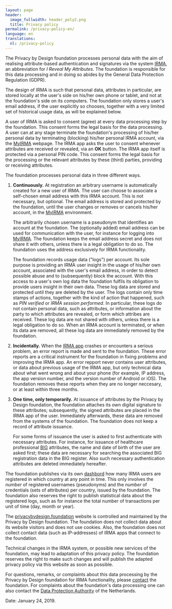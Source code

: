 ```yaml
---
layout: page
header:
  image_fullwidth: header_poly2.png
  title: Privacy policy
permalink: /privacy-policy-en/
language: en
translations:
  nl: /privacy-policy
---
```


The Privacy by Design foundation processes personal data with the aim
of realising attribute-based authentication and signatures via the
system [IRMA](/irma-en), an abbreviation for *I Reveal My Attributes*.
The foundation is responsible for this data processing and in doing so
abides by the General Data Protection Regulation (GDPR).

The design of IRMA is such that personal data, attributes in
particular, are stored locally at the user's side on his/her own phone
or tablet, and not at the foundation's side on its computers. The
foundation only stores a user's email address, if the user explicitly
so chooses, together with a very limited set of historical usage data,
as will be explained below.

A user of IRMA is asked to consent (agree) at every data processing
step by the foundation. This consent forms the legal basis for the
data processing. A user can at any stage terminate the foundation's
processing of his/her personal data by terminating (blocking) his/her
personal IRMA account, via the [MyIRMA](/myirma) webpage. The IRMA app
asks the user to consent whenever attributes are received or revealed,
via an **OK** button. The IRMA app itself is protected via a personal
PIN code. This consent forms the legal basis for the processing or the
relevant attributes by these (third) parties, providing or receiving
attributes.

The foundation processes personal data in three different ways.

1. **Continuously.** At registration an arbitrary username is
   automatically created for a new user of IRMA. The user can choose
   to associate a self-chosen email address with this IRMA
   account. This is not necessary, but optional. The email address is
   stored and protected by the foundation, until the user changes or
   removes or cancels his/her account, in the [MyIRMA](/myirma)
   environment.

   The arbitrarily chosen username is a pseudonym that identifies an
   account at the foundation. The (optionally added) email address 
   can be used for communication with the user, for instance for
   logging into [MyIRMA](/myirma). The foundation keeps the email
   address secret and does not share it with others, unless there is a
   legal obligation to do so. The foundation uses the address
   exclusively for IRMA functionality.

   The foundation records usage data ("logs") per account. Its sole
   purpose is providing an IRMA user insight in the usage of his/her
   own account, associated with the user's email address, in order to
   detect possible abuse and to (subsequently) block the account. With
   this access to a user's own log data the foundation fulfils its
   obligation to provide users insight in their own data. These log
   data are stored and protected until they are deleted by the
   user. The logs contain only time stamps of actions, together with
   the kind of action that happened, such as *PIN verified* or *IRMA
   session performed*. In particular, these logs do not contain
   personal data, such as attributes, or information about the party
   to which attributes are revealed, or form which attribes are
   received. These log data are not shared with others, unless there
   is a legal obligation to do so. When an IRMA account is terminated,
   or when its data are removed, all these log data are immediately
   removed by the foundation.

2. **Incidentally.** When the [IRMA app](/download-en) crashes or
   encounters a serious problem, an error report is made and sent to
   the foundation. These error reports are a critical instrument for
   the foundation in fixing problems and improving the IRMA app.  An
   error repport never contains user attributes, or data about
   previous usage of the IRMA app, but only technical data about what
   went wrong and about your phone (for example, IP address, the app
   version number, and the version number of Android or iOS). The
   foundation removes these reports when they are no longer neccesary,
   or at least within three months.

3. **One time, only temporarily.** At issuance of attributes by the
   Privacy by Design foundation, the foundation attaches its own
   digital signature to these attributes; subsequently, the signed
   attributes are placed in the IRMA app of the user. Immediately
   afterwards, these data are removed from the systems of the
   foundation. The foundation does not keep a record of attribute
   issuance.

   For some forms of issuance the user is asked to first authenticate
   with necessary attributes. For instance, for issuance of healthcare
   professional [BIG](https://english.bigregister.nl/) attributes, the
   name and date of birth of the user are asked first; these data are
   necessary for searching the associated BIG registration data in the
   BIG register. Also such necessary authentication attributes are
   deleted immediately hereafter.

The foundation publishes via its own
[dashbord](https://metrics.privacybydesign.foundation/grafana/dashboard/db/irma-dashboard?orgId=1)
how many IRMA users are registered in which country at any point in
time. This only involves the *number* of registered usernames
(pseudonyms) and the *number* of credentials (sets of attributes) per
country, issued by the foundation. The foundation also reserves the
right to publish statistical data about the registered logs, such as
for instance the total number of transactions per unit of time (day,
month or year).

The [privacybydesign.foundation](https://privacybydesign.foundation)
website is controlled and maintained by the Privacy by Design
foundation. The foundation does not collect data about its website
visitors and does not use cookies. Also, the foundation does not
collect contact data (such as IP-addresses) of IRMA apps that connect
to the foundation.

Technical changes in the IRMA system, or possible new services of the
foundation, may lead to adaptation of this privacy policy. The
foundation reserves the right to make such changes and will publish
the adapted privacy policy via this website as soon as possible.

For questions, remarks, or complaints about this data processing by
the Privacy by Design foundation for IRMA functionality, please
[contact](/contact-en) the foundation. For complaints about the
foundation's data processing one can also contact the [Data Protection
Authority](https://autoriteitpersoonsgegevens.nl/en) of the
Netherlands.

Date: January 24, 2019.
